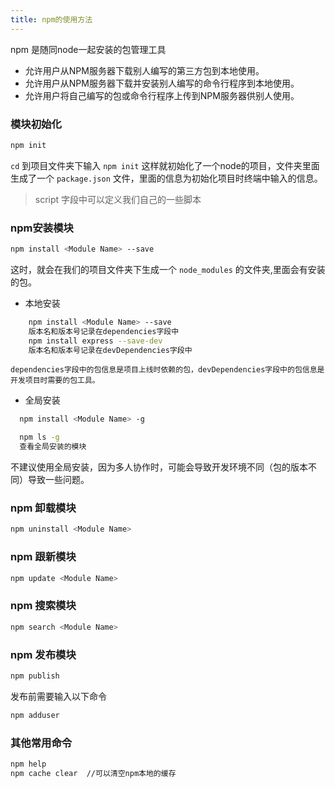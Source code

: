 ```yaml
---
title: npm的使用方法
---
```


npm 是随同node一起安装的包管理工具
- 允许用户从NPM服务器下载别人编写的第三方包到本地使用。
- 允许用户从NPM服务器下载并安装别人编写的命令行程序到本地使用。
- 允许用户将自己编写的包或命令行程序上传到NPM服务器供别人使用。

### 模块初始化
```bash
npm init
```
 `cd` 到项目文件夹下输入 `npm init` 这样就初始化了一个node的项目，文件夹里面生成了一个 `package.json` 文件，里面的信息为初始化项目时终端中输入的信息。

 > script 字段中可以定义我们自己的一些脚本
 >

### npm安装模块
```bash
npm install <Module Name> --save
```
这时，就会在我们的项目文件夹下生成一个 `node_modules` 的文件夹,里面会有安装的包。

- 本地安装

```bash
    npm install <Module Name> --save
    版本名和版本号记录在dependencies字段中
    npm install express --save-dev
    版本名和版本号记录在devDependencies字段中
```

    dependencies字段中的包信息是项目上线时依赖的包，devDependencies字段中的包信息是开发项目时需要的包工具。

- 全局安装

```bash
  npm install <Module Name> -g
```

```bash
  npm ls -g
  查看全局安装的模块
```

  不建议使用全局安装，因为多人协作时，可能会导致开发环境不同（包的版本不同）导致一些问题。

### npm 卸载模块

```bash
npm uninstall <Module Name>
```

### npm 跟新模块

```bash
npm update <Module Name>
```

### npm 搜索模块

```bash
npm search <Module Name>
```

### npm 发布模块
```bash
npm publish
```
发布前需要输入以下命令

```bash
npm adduser
```

### 其他常用命令
```bash
npm help
npm cache clear  //可以清空npm本地的缓存
```
